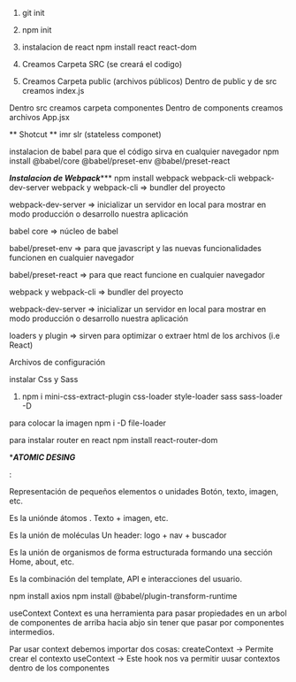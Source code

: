 1. git init
2. npm init

3. instalacion de react
npm install react react-dom

4.  Creamos Carpeta SRC (se creará el codigo)

5. Creamos Carpeta public (archivos públicos)
Dentro de public y de src creamos index.js

Dentro src creamos carpeta componentes
Dentro de components creamos archivos App.jsx

** Shotcut **
imr 
slr (stateless componet)

instalacion de babel para que el código sirva en cualquier navegador
npm install @babel/core @babel/preset-env @babel/preset-react 

***Instalacion de Webpack******
npm install webpack webpack-cli webpack-dev-server 
webpack y webpack-cli ⇒ bundler del proyecto

webpack-dev-server ⇒ inicializar un servidor en local para mostrar en modo producción o desarrollo nuestra aplicación

babel core ⇒ núcleo de babel

babel/preset-env ⇒ para que javascript y las nuevas funcionalidades funcionen en cualquier navegador

babel/preset-react ⇒ para que react funcione en cualquier navegador

webpack y webpack-cli ⇒ bundler del proyecto

webpack-dev-server ⇒ inicializar un servidor en local para mostrar en modo producción o desarrollo nuestra aplicación

loaders y plugin ⇒ sirven para optimizar o extraer html de los archivos (i.e React)

Archivos de configuración

instalar Css y Sass
1. npm i mini-css-extract-plugin css-loader style-loader sass sass-loader -D

para colocar la imagen 
npm i -D file-loader

para instalar router en react
npm install react-router-dom

****ATOMIC DESING***
<!-- Átomos -->:
Representación de pequeños elementos o unidades
Botón, texto, imagen, etc.
<!-- Molécula -->
Es la uniónde átomos .
Texto + imagen, etc.
<!-- Organismo -->
Es la unión de moléculas
Un header: logo + nav + buscador
<!-- Templates: -->
Es la unión de organismos de forma estructurada formando una sección
Home, about, etc.
<!-- Page: -->
Es la combinación del template, API e interacciones del usuario.

npm install axios
npm install @babel/plugin-transform-runtime

useContext
Context es una herramienta para pasar propiedades en un arbol de componentes de arriba hacia abjo sin tener que pasar por componentes intermedios.

Par usar context debemos importar dos cosas:
createContext -> Permite crear el contexto
useContext -> Este hook nos va permitir uusar contextos dentro de los componentes